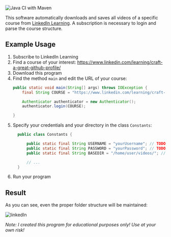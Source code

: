 ![Java CI with Maven](https://github.com/e-reznik/LinkedIn-Learning-Downloader/workflows/Java%20CI%20with%20Maven/badge.svg)

This software automatically downloads and saves all videos of a specific course from [LinkedIn Learning](https://www.linkedin.com/learning/me). A subscription is necessary to login and parse the course structure.

## Example Usage

1. Subscribe to LinkedIn Learning
2. Find a course of your interest: https://www.linkedin.com/learning/craft-a-great-github-profile/
3. Download this program
4. Find the method `main` and edit the URL of your course:
    ```java
    public static void main(String[] args) throws IOException {
        final String COURSE = "https://www.linkedin.com/learning/craft-a-great-github-profile/";

        Authenticator authenticator = new Authenticator();
        authenticator.login(COURSE);

    }
    ```
5. Specify your credentials and your directory in the class `Constants`:
    ```java
      public class Constants {

          public static final String USERNAME = "yourUsername"; // TODO: your LinkedIn username
          public static final String PASSWORD = "yourPassword"; // TODO: your LinkedIn password
          public static final String BASEDIR = "/home/user/videos/"; // TODO: your videos directory

          // ...
      }
    ```
6. Run your program

## Result

As you can see, even the proper folder structure will be maintained:

![linkedIn](https://user-images.githubusercontent.com/55981254/106777065-f0482000-6644-11eb-928e-c57d21560f49.png)


*Note: I created this program for educational purposes only! Use at your own risk!*
